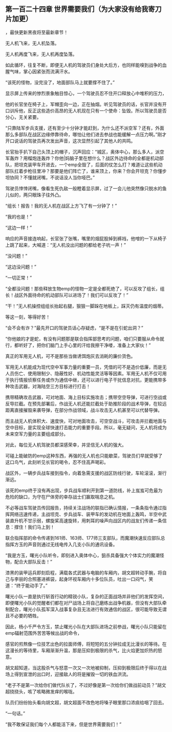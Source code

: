 ## 第一百二十四章 世界需要我们（为大家没有给我寄刀片加更）
，最快更新黑夜将至最新章节！

无人机飞来，无人机坠落。

无人机再度飞来，无人机再度坠落。

如此循环，往复不断，即便无人机的驾驶员们身处大后方，也同样能嗅到战争的血腥气味，掌心因紧张而流满汗水。

“该死的怪物，没完没了，地面部队马上就要撑不住了。”

显示屏上传来的惨烈景象触目惊心，一个驾驶员忍不住开口释放心中堆积的压力，

他的长官坐在椅子上，军帽歪向一边，正在抽烟。听见驾驶员的话，长官并没有开口训斥他，反正这些造价高昂的无人机现在只有一个使命：坠毁。所以驾驶员是否分心，无关紧要。

“只靠陆军步兵支援，还有至少十分钟才能赶到，为什么还不派空军？还有，外面那么多部队在战区边缘停靠待命，哪怕让他们进去参战也能缓解一点压力啊。”刚才开口说话的驾驶员再次发出声音，这次显然引起了其他人的共鸣。

长官抬手扒下自己头顶上的帽子，沉声回应：“城区，奥体中心，那么多人，派空军轰炸？用榴炮连轰炸？你他|妈脑子里在想什么？战区外边待命的全都是机动部队，把坦克装甲车开进去，一个emp全毁了，后面的仗怎么打？难道让这些机动部队扛着步枪往里冲？那要是他们阵亡了，谁来顶上，你来？你会开坦克？你懂步坦协同？不懂就闭嘴，不说话没人当你哑巴。”

驾驶员悻悻闭嘴，像看生死仇敌一般瞪着显示屏，过了一会儿他突然像只脱水的鱼儿似的，两只眼珠子往外凸。

“组长！报告！我的无人机在战区上方飞了有一分钟了！”

“我的也是！”

“这边一样！”

响应的声音接连响起，长官张了张嘴，嘴里的烟屁股掉到裤裆，他噌的一下从椅子上跳了起来，大喊道：“无人机没出问题的都给老子吭一声！”

“没问题！”

“这边没问题！”

“一切正常！”

“全都没问题！那些释放生物emp的怪物一定是全都死绝了，可以反攻了组长，组长！战区外面待命的机动部队可以进场了！我们可以反攻了！”

“干！”无人机操控组组长抬起右腿，狠狠一脚跺在地板上，踩灭仍有温度的烟蒂。

等这一刻，等得好苦！

“会不会有诈？”最先开口的驾驶员话心存疑虑，“是不是在引蛇出洞？”

“你他娘的才是蛇，有没有问题那是联合指挥部思考的问题，咱们只要服从命令就行，都听好了，把你们脑门上手心里的汗给我擦干净喽，准备上大家伙！”

真正的军用无人机，可不是那些当做诱饵炮灰去消耗的廉价货色。

军用无人机能成为现代空中军事力量的重要一员，凭借的可不是造价低廉，而是无人员伤亡、使用限制少、隐蔽性好、机动性能灵活等等因素。军用无人机不仅可用于执行情报侦察任务或作为通信中继，还可以进行电子干扰信息对抗，更能携带多种攻击武器，对海陆空三方目标进行打击！

携带精确攻击武器，可对地面、海上目标实施攻击；携带空空导弹，可进行空战或反导拦截。在预先部署后，作战无人机还能拦截处于助推阶段的战术导弹，在较远距离直接摧毁来袭导弹，在部分作战领域，战斗攻击无人机甚至可以代替导弹。

而主战无人机体积大、速度快，可对地面攻击，可空空战斗，可攻击并拦截地面与空中目标，是实现全球快速打击能力的重要手段。所以，毫无疑问，无人机将成为未来空军力量的主要组成部分。

对此，每位无人机驾驶员都深感荣幸，并坚信无人机的强大。

可碰上能破防的emp这种东西，再强的无人机也只能歇菜，驾驶员们早就受够了这口鸟气，此刻听见长官的喝令，忍不住高声喝彩。

战区外，一辆步兵战车接到指令，向着急需支援的战区防线行驶，车轮滚滚，渐行渐远。

该死的emp终于没有再出现，步兵战车顺利开到第一道防线，补上岌岌可危最为危险的缺口，为守在尸体旁的幸存战士们赢取喘息之机。

不必等战车驾驶员传回报告，持续关注战场的联指已确认情报，一条条指令通过指挥网络迅速传递，主战坦克、步兵战车、装甲车的发动机在地面上轰鸣，半空中武装直升机不甘示弱，螺旋桨高速旋转，用刺耳的噪声向战区内的战友们传递一条信息：撑住！我们马上到！

联合指挥部的命令传递到161师、163师、177师三支部队，而魔潮快速反应部队总指挥方玉的声音则通过无线电传入几支小队的通讯设备。

“我是方玉，曙光小队听令，即刻进入奥体中心，狙杀具备强大个体实力的魔潮怪物，配合大部队反击！”

漆黑的装甲运兵即刻启程，满载各式武器与电脑的车厢内，胡文超转动手腕，将自己与李丽的合照塞进裤袋，起身环视车厢内十多位队员，吐出一口闷气，笑道：“终于能动手了。”

曙光小队一直是执行斩首行动的精锐小队，复杂的正面战场并非他们的发挥空间，即便曙光小队的觉醒者们都在对尸战场上将自己磨练出战争机器，但没有大部队牵制配合，曙光小队孤军深入战事复杂且无法进行有效通信的战区，很可能导致无谓且不必要的牺牲。

因此，杨小千严令方玉，禁止曙光小队在大部队进场之前参战，曙光小队只能留在emp辐射范围外苦苦等候出战的命令，

感官的煎熬像一位技艺出色的拉面师傅，将短短的五分钟拉成无比漫长的等待。在这漫长的等待里，车厢渐渐升温，那是压抑到极限的杀气，比火焰更加炽热的怒意。

胡文超知道，当这股杀气与怒意一次又一次地被抑制，压抑到极限后终于得以在战场上得到宣泄的出口时，迎接敌人的将是摧毁一切的铁血洪流。

“老子不是第一次给你们做代队长了，不过好像是第一次给你们做战前动员？”胡文超挠挠头，咳了咳略微发痒的喉咙。

队员们纷纷抬头看向胡文超，胡文超面不改色地将嗓子眼里那口浓痰给咽了回去。

“一句话。”

“我不敢保证我们每个人都能活下来，但是世界需要我们！”

